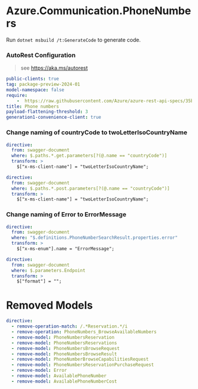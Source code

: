 # Azure.Communication.PhoneNumbers

Run `dotnet msbuild /t:GenerateCode` to generate code.

### AutoRest Configuration
> see https://aka.ms/autorest

``` yaml
public-clients: true
tag: package-preview-2024-01
model-namespace: false
require:
    -  https://raw.githubusercontent.com/Azure/azure-rest-api-specs/35b4e663d05c87f21cb794e4b14691266d6a2451/specification/communication/data-plane/PhoneNumbers/readme.md
title: Phone numbers
payload-flattening-threshold: 3
generation1-convenience-client: true
```

### Change naming of countryCode to twoLetterIsoCountryName
``` yaml
directive:
  from: swagger-document
  where: $.paths.*.get.parameters[?(@.name == "countryCode")]
  transform: >
    $["x-ms-client-name"] = "twoLetterIsoCountryName";
```

``` yaml
directive:
  from: swagger-document
  where: $.paths.*.post.parameters[?(@.name == "countryCode")]
  transform: >
    $["x-ms-client-name"] = "twoLetterIsoCountryName";
```
### Change naming of Error to ErrorMessage
``` yaml
directive:
  from: swagger-document
  where: "$.definitions.PhoneNumberSearchResult.properties.error"
  transform: >
    $["x-ms-enum"].name = "ErrorMessage";
```

``` yaml
directive:
  from: swagger-document
  where: $.parameters.Endpoint
  transform: >
    $["format"] = "";
```

# Removed Models
``` yaml
directive:
  - remove-operation-match: /.*Reservation.*/i
  - remove-operation: PhoneNumbers_BrowseAvailableNumbers
  - remove-model: PhoneNumbersReservation
  - remove-model: PhoneNumbersReservations
  - remove-model: PhoneNumbersBrowseRequest
  - remove-model: PhoneNumbersBrowseResult
  - remove-model: PhoneNumberBrowseCapabilitiesRequest
  - remove-model: PhoneNumbersReservationPurchaseRequest
  - remove-model: Error
  - remove-model: AvailablePhoneNumber
  - remove-model: AvailablePhoneNumberCost
